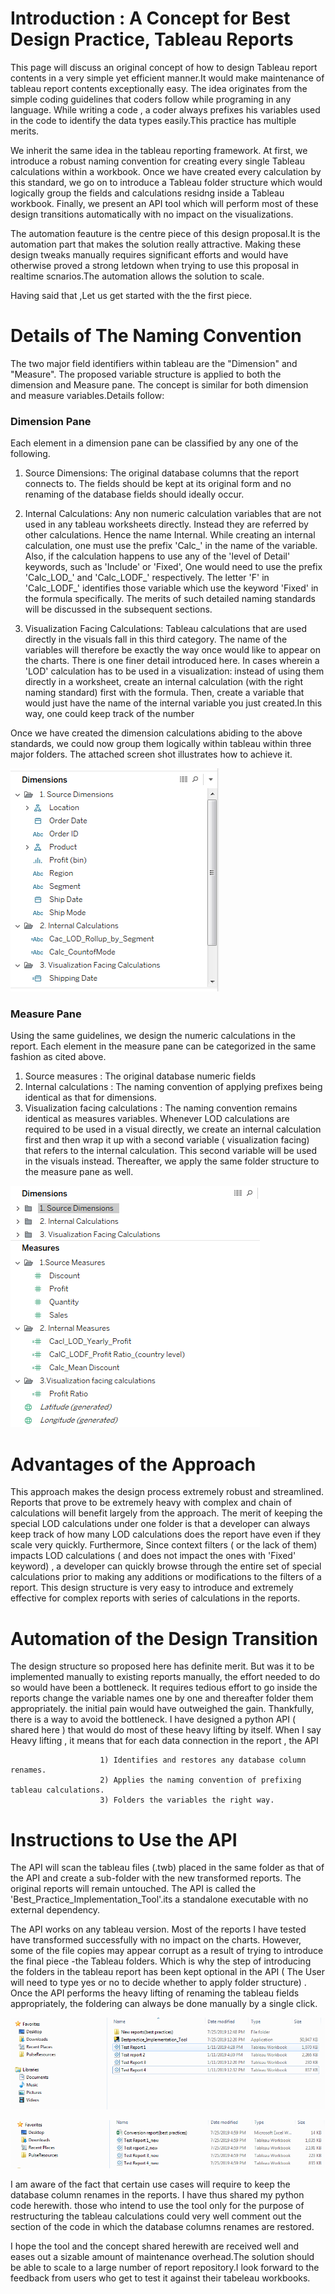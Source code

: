 # Introduction : A Concept for Best  Design Practice, Tableau Reports

This page will discuss an original concept of how to design Tableau report contents in a very simple yet efficient manner.It would make  maintenance of tableau report contents exceptionally easy. The idea originates from the simple coding guidelines that coders follow while programing in any language. While writing a code , a coder always prefixes his variables used in the code to identify the data types easily.This practice has multiple merits.

We inherit the same idea in the tableau reporting framework. At first, we introduce a robust naming convention for creating every single Tableau calculations within a workbook. Once we have created every calculation by this standard, we go on to introduce a Tableau folder structure which would logically group the fields and calculations residng inside a Tableau workbook. 
Finally, we present an API tool which will perform most of these design transitions automatically with no impact on the visualizations. 

The automation feauture is the centre piece of  this design proposal.It is the automation part that makes the solution really attractive. Making these design tweaks manually requires significant efforts and would have otherwise proved a strong letdown when trying to use this proposal in realtime scnarios.The automation allows the solution to scale.

Having said that ,Let us get started with the the first piece.

#  Details of The Naming Convention

The two major field identifiers within tableau are the "Dimension" and "Measure". The proposed variable structure is applied to both the dimension and Measure pane. The concept is similar for both dimension and measure variables.Details follow:

###  Dimension Pane
Each element in a dimension pane can be classified by any one of the following.

 1. Source Dimensions: The original database columns that the report connects to. The fields should be kept at its original form and no renaming of the database fields should ideally occur.

 2. Internal Calculations: Any non numeric calculation variables that are not used in any tableau worksheets directly. Instead they are referred by other calculations. Hence the name Internal. While creating an internal calculation, one must use the prefix 'Calc_' in the name of the variable. Also, if the calculation happens to use any of the 'level of Detail' keywords, such as 'Include' or 'Fixed', One would need to use the prefix 'Calc_LOD_' and 'Calc_LODF_' respectively. The letter 'F' in 'Calc_LODF_'  identifies those variable which use the keyword 'Fixed' in the formula specifically. The merits of such detailed naming standards will be discussed in the subsequent sections.

 
 3. Visualization Facing Calculations: Tableau calculations that are used directly in the visuals fall in this third category. The name of the variables will therefore be exactly the way once would like to appear on the charts. There is one finer detail introduced here. In cases wherein a 'LOD' calculation has to be used in a visualization: instead of using them directly in a worksheet, create an internal calculation (with the right naming standard) first with the formula. Then, create a variable that would just have the name of the internal variable you just created.In this way, one could keep track of the number 

Once we have created the dimension calculations abiding to the above standards, we could now group them logically within tableau within three major folders. The attached screen shot illustrates how to achieve it.

![](https://github.com/Priyak1985/Tableau-Best-Practice-Concept/blob/master/Screen%20shot%201.PNG)

###  Measure Pane

Using the same guidelines, we design the numeric calculations in the report. Each element in the measure pane can be categorized in the same fashion as cited above. 

  1. Source measures : The original database numeric fields
  2. Internal calculations : The naming convention of applying prefixes being identical as that for dimensions.
  3. Visualization facing calculations : The naming convention remains identical as measures variables. Whenever LOD calculations are required to be used in a visual directly, we create an internal calculation first and then wrap it up with a second variable ( visualization facing) that refers to the internal calculation. This second variable will be used in the visuals instead. 
Thereafter, we apply the same folder structure to the measure pane as well.


![](https://github.com/Priyak1985/Tableau-Best-Practice-Concept/blob/master/Screen%20shot%202.PNG)


# Advantages of the Approach

This approach makes the design process extremely robust and streamlined. Reports that prove to be extremely heavy with complex and chain of calculations will benefit largely from the approach. The merit of keeping the special LOD calculations under one folder is that a developer can always keep track of how many LOD calculations does the report have even if they scale very quickly. Furthermore, Since context filters ( or the lack of them) impacts LOD calculations ( and does not impact the ones with 'Fixed' keyword) , a developer can quickly browse through the entire set of special calculations prior to making any additions or modifications to the filters of a report.
This design structure is very easy to introduce and extremely effective for complex reports with series of calculations in the reports. 

# Automation of the Design Transition
The design structure so proposed here has definite merit. But was it to be implemented manually to existing reports manually, the effort needed to do so would have been a bottleneck. It requires tedious effort to go inside the reports change the variable names one by one and thereafter folder them appropriately. the initial pain would have outweighed the gain.
Thankfully, there is a way to avoid the bottleneck. I have designed a python API ( shared here ) that would do most of these heavy lifting by itself. When I say Heavy lifting , it means that for each data connection in the report , the API
    
                        1) Identifies and restores any database column renames.
                        2) Applies the naming convention of prefixing tableau calculations. 
                        3) Folders the variables the right way.


# Instructions to Use the API

The API will scan the tableau files (.twb) placed in the same folder as that of the API and create a sub-folder with the new transformed reports. The original reports will remain untouched. The API is called the  'Best_Practice_Implementation_Tool'.its a standalone executable with no external dependency.

The API works on any tableau version. Most of the reports I have tested have transformed successfully with no impact on the charts. However, some of the file copies may appear corrupt as a result of trying to introduce the final piece -the Tableau folders. Which is why the step of introducing the folders in the tableau report has been kept optional in the API ( The User will need to type yes or no to decide whether to apply folder structure) . Once the API performs the heavy lifting of renaming the tableau fields appropriately, the foldering can always be done manually by a single click.


![](https://github.com/Priyak1985/Tableau-Best-Practice-Concept/blob/master/Screen%20shot%203.PNG)

![](https://github.com/Priyak1985/Tableau-Best-Practice-Concept/blob/master/Screen%20shot%204.PNG)


I am aware of the fact that certain use cases will require to keep the database column renames in the reports. I have thus shared my python code herewith. those who intend to use the tool only for the purpose of restructuring the tableau calculations could very well comment out the section of the code in which the database columns renames are restored.

I hope the tool and the concept shared herewith are received well and eases out a sizable amount of maintenance overhead.The solution should be able to scale to a large number of report repository.I look forward to the feedback from users who get to test it against their tabeleau workbooks. 
